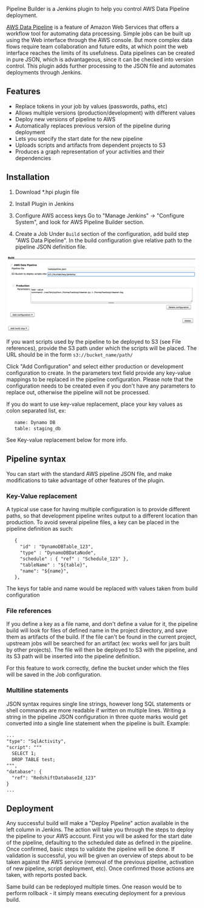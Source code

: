 Pipeline Builder is a Jenkins plugin to help you control AWS Data Pipeline deployment.

[AWS Data Pipeline](http://aws.amazon.com/datapipeline/) is a feature of Amazon Web Services that offers a workflow tool for automating data processing. Simple jobs can be built up using the Web interface through the AWS console. But more complex data flows require team collaboration and future edits, at which point the web interface reaches the limits of its usefulness. Data pipelines can be created in pure JSON, which is advantageous, since it can be checked into version control. This plugin adds further processing to the JSON file and automates deployments through Jenkins.

## Features
- Replace tokens in your job by values (passwords, paths, etc)
- Allows multiple versions (production/development) with different values
- Deploy new versions of pipeline to AWS
- Automatically replaces previous version of the pipeline during deployment
- Lets you specify the start date for the new pipeline
- Uploads scripts and artifacts from dependent projects to S3
- Produces a graph representation of your activities and their dependencies

## Installation

1. Download *.hpi plugin file

2. Install Plugin in Jenkins

3. Configure AWS access keys
Go to "Manage Jenkins" -> "Configure System", and look for AWS Pipeline Builder section.

4. Create a Job
Under `Build` section of the configuration, add build step "AWS Data Pipeline". In the build configuration give relative path to the pipeline JSON definition file.

![Job Configuration](docs/job_config.png)

If you want scripts used by the pipeline to be deployed to S3 (see File references), provide the S3 path under which the scripts will be placed. The URL should be in the form `s3://bucket_name/path/`

Click "Add Configuration" and select either production or development configuration to create. In the parameters text field provide any key-value mappings to be replaced in the pipeline configuration. Please note that the configuration needs to be created even if you don't have any parameters to replace out, otherwise the pipeline will not be processed.

If you do want to use key-value replacement, place your key values as colon separated list, ex:

   
       name: Dynamo DB
       table: staging_db
  
  
See Key-value replacement below for more info.

## Pipeline syntax

You can start with the standard AWS pipeline JSON file, and make modifications to take advantage of other features of the plugin. 

### Key-Value replacement

A typical use case for having multiple configuration is to provide different paths, so that development pipeline writes output to a different location than production. To avoid several pipeline files, a key can be placed in the pipeline definition as such:
   
       {
         "id" : "DynamoDBTable_123",
         "type" : "DynamoDBDataNode",
         "schedule" : { "ref" : "Schedule_123" },
         "tableName" : "${table}",
         "name": "${name}",
       },
       
The keys for table and name would be replaced with values taken from build configuration  

### File references

If you define a key as a file name, and don't define a value for it, the pipeline build will look for files of defined name in the project directory, and save them as artifacts of the build. If the file can't be found in the current project, upstream jobs will be searched for an artifact (ex: works well for jars built by other projects). The file will then be deployed to S3 with the pipeline, and its S3 path will be inserted into the pipeline definition.

For this feature to work correctly, define the bucket under which the files will be saved in the Job configuration.

### Multiline statements

JSON syntax requires single line strings, however long SQL statements or shell commands are more readable if written on multiple lines. Writing a string in the pipeline JSON configuration in three quote marks would get converted into a single line statement when the pipeline is built. Example:

    ...
    "type": "SqlActivity",
    "script": """
      SELECT 1;
      DROP TABLE test;
    """,
    "database": {
      "ref": "RedshiftDatabaseId_123"
    }
    ...

## Deployment

Any successful build will make a "Deploy Pipeline" action available in the left column in Jenkins. The action will take you through the steps to deploy the pipeline to your AWS account. First you will be asked for the start date of the pipeline, defaulting to the scheduled date as defined in the pipeline. Once confirmed, basic steps to validate the pipeline will be done. If validation is successful, you will be given an overview of steps about to be taken against the AWS service (removal of the previous pipeline, activation of new pipeline, script deployment, etc). Once confirmed those actions are taken, with reports posted back.

Same build can be redeployed multiple times. One reason would be to perform rollback - it simply means executing deployment for a previous build.
